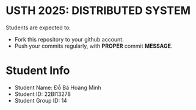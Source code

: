 USTH 2025: DISTRIBUTED SYSTEM
=====================================================

Students are expected to:
* Fork this repository to your github account.
* Push your commits regularly, with **PROPER** commit **MESSAGE**.


Student Info
=========================

* Student Name: Đỗ Bá Hoàng Minh
* Student ID: 22BI13278
* Student Group ID: 14

